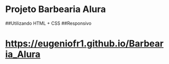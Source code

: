# Projeto Barbearia Alura 
##Utilizando HTML + CSS
##Responsivo

# https://eugeniofr1.github.io/Barbearia_Alura
